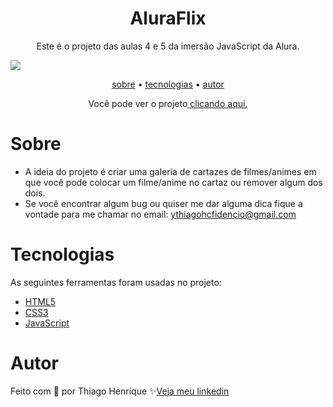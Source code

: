 <h1 align="center">AluraFlix</h1>

<p align="center">Este é o projeto das aulas 4 e 5 da imersão JavaScript da Alura.</p>

<img src="https://user-images.githubusercontent.com/92443688/193111043-dda85901-2bf2-473e-b661-8181c3b950c0.jpg">

<p align="center">
    <a href="#sobre">sobre</a> •
    <a href="#tecnologias">tecnologias</a> •
    <a href="#autor">autor</a> 
</p>

<!-- <h4 align="center">🚧  This project is under construction . . .  🚧 </h4> -->
<p align="center">Você pode ver o projeto<a href="https://ythiagoalurafilx.netlify.app/"> clicando aqui.</a></p>

# Sobre

- A ideia do projeto é criar uma galeria de cartazes de filmes/animes em que você pode colocar um filme/anime no cartaz ou remover algum dos dois.
- Se você encontrar algum bug ou quiser me dar alguma dica fique a vontade para me chamar no email: ythiagohcfidencio@gmail.com
 
# Tecnologias

As seguintes ferramentas foram usadas no projeto:

- <a href="https://developer.mozilla.org/pt-BR/docs/Web/HTML">HTML5</a>
- <a href="https://developer.mozilla.org/pt-BR/docs/Web/CSS">CSS3</a>
- <a href="https://developer.mozilla.org/pt-BR/docs/Web/JavaScript">JavaScript</a>

# Autor

Feito com 💜 por Thiago Henrique ✨<a href="https://www.linkedin.com/in/thiago-fid%C3%AAncio-a24578224/">Veja meu linkedin</a>
